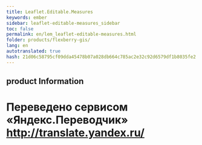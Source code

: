```yaml
--- 
title: Leaflet.Editable.Measures 
keywords: ember 
sidebar: leaflet-editable-measures_sidebar 
toc: false 
permalink: en/lem_leaflet-editable-measures.html 
folder: products/flexberry-gis/ 
lang: en 
autotranslated: true 
hash: 21d06c58795cf09dda45478b07a028db664c785ac2e32c92d6579df1b8035fe2 
--- 
```


## product Information 



 # Переведено сервисом «Яндекс.Переводчик» http://translate.yandex.ru/